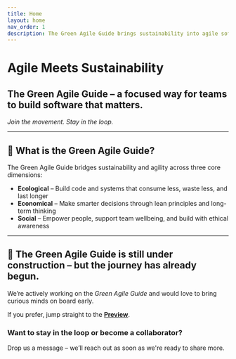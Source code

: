 ```yaml
---
title: Home
layout: home
nav_order: 1
description: The Green Agile Guide brings sustainability into agile software development with clear rules, roles, and metrics — without adding new meetings.
---
```


# Agile Meets Sustainability

## The Green Agile Guide – a focused way for teams to build software that matters.
*Join the movement. Stay in the loop.*

---

## 🌿 What is the Green Agile Guide?

The Green Agile Guide bridges sustainability and agility across three core dimensions:

- **Ecological** – Build code and systems that consume less, waste less, and last longer  
- **Economical** – Make smarter decisions through lean principles and long-term thinking  
- **Social** – Empower people, support team wellbeing, and build with ethical awareness

---

## 🚧 The Green Agile Guide is still under construction – but the journey has already begun.

We’re actively working on the *Green Agile Guide* and would love to bring curious minds on board early.  

If you prefer, jump straight to the **[Preview](/guide)**.

### Want to stay in the loop or become a collaborator?
Drop us a message – we’ll reach out as soon as we're ready to share more.

<!-- Contact Icons (injected from footer.html) -->